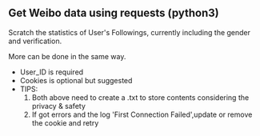 ## Get Weibo data using requests (python3)

Scratch the statistics of User's Followings, currently including the gender and verification.

More can be done in the same way.

* User_ID is required
* Cookies is optional but suggested
* TIPS:
  1. Both above need to create a .txt to store contents considering the privacy & safety
  2. If got errors and the log 'First Connection Failed',update or remove the cookie and retry